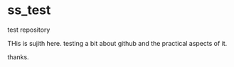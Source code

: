 # ss_test
test repository

THis is sujith here. testing a bit about github and the practical aspects of it.

thanks.
